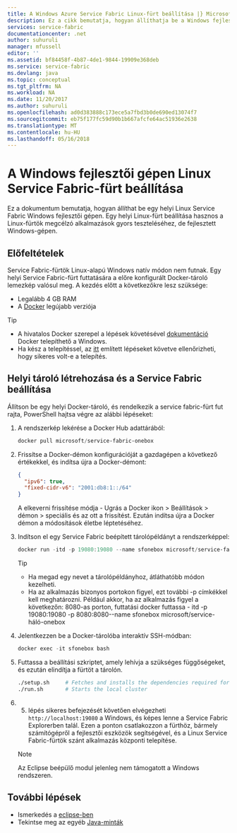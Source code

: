 ```yaml
---
title: A Windows Azure Service Fabric Linux-fürt beállítása |} Microsoft Docs
description: Ez a cikk bemutatja, hogyan állíthatja be a Windows fejlesztői gépeken futó Service Fabric Linux-fürtök. Ez különösen fontos a platform fejlesztési közötti.
services: service-fabric
documentationcenter: .net
author: suhuruli
manager: mfussell
editor: ''
ms.assetid: bf84458f-4b87-4de1-9844-19909e368deb
ms.service: service-fabric
ms.devlang: java
ms.topic: conceptual
ms.tgt_pltfrm: NA
ms.workload: NA
ms.date: 11/20/2017
ms.author: suhuruli
ms.openlocfilehash: ad0d383888c173ece5a7fbd3b0de690ed13074f7
ms.sourcegitcommit: eb75f177fc59d90b1b667afcfe64ac51936e2638
ms.translationtype: MT
ms.contentlocale: hu-HU
ms.lasthandoff: 05/16/2018
---
```

# <a name="set-up-a-linux-service-fabric-cluster-on-your-windows-developer-machine"></a>A Windows fejlesztői gépen Linux Service Fabric-fürt beállítása

Ez a dokumentum bemutatja, hogyan állíthat be egy helyi Linux Service Fabric Windows fejlesztői gépen. Egy helyi Linux-fürt beállítása hasznos a Linux-fürtök megcélzó alkalmazások gyors teszteléséhez, de fejlesztett Windows-gépen.

## <a name="prerequisites"></a>Előfeltételek
Service Fabric-fürtök Linux-alapú Windows natív módon nem futnak. Egy helyi Service Fabric-fürt futtatására a előre konfigurált Docker-tároló lemezkép valósul meg. A kezdés előtt a következőkre lesz szüksége:

* Legalább 4 GB RAM
* A [Docker](https://store.docker.com/editions/community/docker-ce-desktop-windows) legújabb verziója

>[!TIP]
> * A hivatalos Docker szerepel a lépések követésével [dokumentáció](https://store.docker.com/editions/community/docker-ce-desktop-windows/plans/docker-ce-desktop-windows-tier?tab=instructions) Docker telepíthető a Windows. 
> * Ha kész a telepítéssel, az [itt](https://docs.docker.com/docker-for-windows/#check-versions-of-docker-engine-compose-and-machine) említett lépéseket követve ellenőrizheti, hogy sikeres volt-e a telepítés.


## <a name="create-a-local-container-and-setup-service-fabric"></a>Helyi tároló létrehozása és a Service Fabric beállítása
Állítson be egy helyi Docker-tároló, és rendelkezik a service fabric-fürt fut rajta, PowerShell hajtsa végre az alábbi lépéseket:

1. A rendszerkép lekérése a Docker Hub adattárából:

    ```powershell
    docker pull microsoft/service-fabric-onebox
    ```

2. Frissítse a Docker-démon konfigurációját a gazdagépen a következő értékekkel, és indítsa újra a Docker-démont: 

    ```json
    {
      "ipv6": true,
      "fixed-cidr-v6": "2001:db8:1::/64"
    }
    ```
    A elkeverni frissítése módja - Ugrás a Docker ikon > Beállítások > démon > speciális és az ott a frissítést. Ezután indítsa újra a Docker démon a módosítások életbe léptetéséhez. 

3. Indítson el egy Service Fabric beépített tárolópéldányt a rendszerképpel:

    ```powershell
    docker run -itd -p 19080:19080 --name sfonebox microsoft/service-fabric-onebox
    ```
    >[!TIP]
    > * Ha megad egy nevet a tárolópéldányhoz, átláthatóbb módon kezelheti. 
    > * Ha az alkalmazás bizonyos portokon figyel, ezt további -p címkékkel kell meghatározni. Például akkor, ha az alkalmazás figyel a következőn: 8080-as porton, futtatási docker futtassa - itd -p 19080:19080 -p 8080:8080--name sfonebox microsoft/service-háló-onebox

4. Jelentkezzen be a Docker-tárolóba interaktív SSH-módban:

    ```powershell
    docker exec -it sfonebox bash
    ```

5. Futtassa a beállítási szkriptet, amely lehívja a szükséges függőségeket, és ezután elindítja a fürtöt a tárolón.

    ```bash
    ./setup.sh     # Fetches and installs the dependencies required for Service Fabric to run
    ./run.sh       # Starts the local cluster
    ```

6. 5. lépés sikeres befejezését követően elvégezheti ``http://localhost:19080`` a Windows, és képes lenne a Service Fabric Explorerben talál. Ezen a ponton csatlakozzon a fürthöz, bármely számítógépről a fejlesztői eszközök segítségével, és a Linux Service Fabric-fürtök szánt alkalmazás központi telepítése. 

    > [!NOTE]
    > Az Eclipse beépülő modul jelenleg nem támogatott a Windows rendszeren. 

## <a name="next-steps"></a>További lépések
* Ismerkedés a [eclipse-ben](https://docs.microsoft.com/azure/service-fabric/service-fabric-get-started-eclipse)
* Tekintse meg az egyéb [Java-minták](https://github.com/Azure-Samples/service-fabric-java-getting-started)


<!-- Image references -->

[publishdialog]: ./media/service-fabric-manage-multiple-environment-app-configuration/publish-dialog-choose-app-config.png
[app-parameters-solution-explorer]:./media/service-fabric-manage-multiple-environment-app-configuration/app-parameters-in-solution-explorer.png